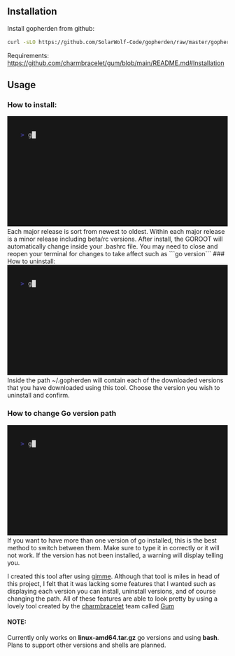 ## Installation

Install gopherden from github:

``` bash
curl -sLO https://github.com/SolarWolf-Code/gopherden/raw/master/gopherden && mkdir -p ~/bin && mv gopherden ~/bin/ && chmod +x ~/bin/gopherden && export PATH=$PATH:~/bin/
```
Requirements:
https://github.com/charmbracelet/gum/blob/main/README.md#Installation
## Usage
### How to install:
<img width="600" src="install.gif"/>
Each major release is sort from newest to oldest. Within each major release is a minor release including beta/rc versions. After install, the GOROOT will automatically change inside your .bashrc file. You may need to close and reopen your terminal for changes to take affect such as ```go version```
### How to uninstall:
<img width="600" src="uninstall.gif"/>
Inside the path ~/.gopherden will contain each of the downloaded versions that you have downloaded using this tool. Choose the version you wish to uninstall and confirm.


### How to change Go version path
<img width="600" src="change_path.gif"/>
If you want to have more than one version of go installed, this is the best method to switch between them. Make sure to type it in correctly or it will not work. If the version has not been installed, a warning will display telling you.

I created this tool after using [gimme](https://github.com/travis-ci/gimme). Although that tool is miles in head of this project, I felt that it was lacking some features that I wanted such as displaying each version you can install, uninstall versions, and of course changing the path. All of these features are able to look pretty by using a lovely tool created by the [charmbracelet](https://github.com/charmbracelet/) team called [Gum](https://github.com/charmbracelet/gum)
#### NOTE:
Currently only works on **linux-amd64.tar.gz** go versions and using **bash**. Plans to support other versions and shells are planned.